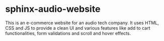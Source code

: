 # sphinx-audio-website
This is an e-commerce website for an audio tech company. It uses HTML, CSS and JS to provide a clean UI and various features like add to cart functionalities, form validations and scroll and hover effects.
